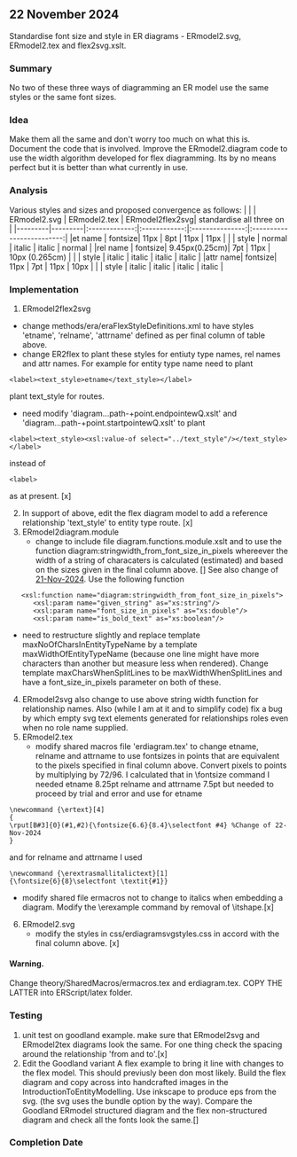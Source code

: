 
## 22 November 2024
Standardise font size and style in ER diagrams - ERmodel2.svg, ERmodel2.tex and flex2svg.xslt.
### Summary
No two of these three ways of diagramming an ER model use the same styles or the same font sizes.
### Idea
Make them all the same and don't worry too much on what this is. Document the code that is involved. 
Improve the ERmodel2.diagram code to use the width algorithm developed for flex diagramming. Its by no means perfect but it is better than what currently in use. 
### Analysis
Various styles and sizes and proposed convergence as follows:
|  	      |         | ERmodel2.svg  | ERmodel2.tex | ERmodel2flex2svg|  standardise all three on |
|---------|---------|:-------------:|:------------:|:---------------:|:-------------------------:|
|et name  | fontsize| 11px          |    8pt       |     11px        | 11px                      |
|         | style   | normal        |    italic    |     italic      | normal                    |
|rel name | fontsize| 9.45px(0.25cm)|    7pt       |     11px        | 10px (0.265cm)             |
|         | style   | italic        |    italic    |     italic      | italic                    |
|attr name| fontsize| 11px          |    7pt       |     11px        | 10px                      |
|         | style   | italic        |    italic    |     italic      | italic                    |


### Implementation
1. ERmodel2flex2svg
+ change methods/era/eraFlexStyleDefinitions.xml to have styles 'etname', 'relname', 'attrname' defined as per final column of table above.
+ change ER2flex to plant these styles for entiuty type  names, rel names and attr names. For example for entity type name need to plant
```
<label><text_style>etname</text_style></label>
``` 
plant text_style for routes.
+ need modify 'diagram...path-+point.endpointewQ.xslt'
and  'diagram...path-+point.startpointewQ.xslt' to plant 
```
<label><text_style><xsl:value-of select="../text_style"/></text_style></label>
```
instead of  
```
<label>
```
 as at present. [x]

2. In support of above, edit the flex diagram model to add a
reference relationship 'text_style' to entity type route. [x]
3. ERmodel2diagram.module
	+ change to include file diagram.functions.module.xslt and to use the function diagram:stringwidth_from_font_size_in_pixels whereever the 
	width of a string of characaters is calculated (estimated) and based on the sizes given in the final column above. []
	See also change of [21-Nov-2024](change-21-Nov-2024.md).
    Use the following function
```
   <xsl:function name="diagram:stringwidth_from_font_size_in_pixels">
      <xsl:param name="given_string" as="xs:string"/>
      <xsl:param name="font_size_in_pixels" as="xs:double"/>
      <xsl:param name="is_bold_text" as="xs:boolean"/>
```
   + need to restructure slightly and replace template maxNoOfCharsInEntityTypeName
     by a template maxWidthOfEntityTypeName (because one line might have more characters than another 
       but measure less when rendered). Change template maxCharsWhenSplitLines to be maxWidthWhenSplitLines
       and have a font_size_in_pixels parameter on both of these.
4. ERmodel2svg also change to use above string width function for relationship names.
   Also (while I am at it and to simplify code) fix a bug by which empty svg text elements generated for relationships roles even when no role name supplied.
5. ERmodel2.tex
    + modify shared macros file 'erdiagram.tex' to change etname, relname and attrname to use
    fontsizes in points that are equivalent to the pixels specified in final column above.
    Convert pixels to points by multiplying by 72/96.
    I calculated that in \fontsize command I needed
     etname 8.25pt relname and attrname 7.5pt
     but needed to proceed by trial and error and use for etname
```
\newcommand {\ertext}[4]
{
\rput[B#3]{0}(#1,#2){\fontsize{6.6}{8.4}\selectfont #4} %Change of 22-Nov-2024
}
```
and for relname and attrname I used
```
\newcommand {\erextrasmallitalictext}[1]
{\fontsize{6}{8}\selectfont \textit{#1}} 
```
+ modify shared file ermacros not to change to italics when embedding a diagram. Modify the \erexample command by removal of \itshape.[x]
6. ERmodel2.svg
   + modify the styles in css/erdiagramsvgstyles.css in accord with the final column above. [x]
#### Warning.
Change theory/SharedMacros/ermacros.tex and erdiagram.tex. COPY THE LATTER into ERScript/latex folder.

### Testing
1. unit test on goodland example. make sure that ERmodel2svg and ERmodel2tex diagrams look the same. For one thing check the spacing around the relationship 'from and to'.[x]
2. Edit  the Goodland variant A flex example to bring it line with changes to the flex model.
This should previusly been don most likely. Build the flex diagram and copy across into handcrafted images
in the IntroductionToEntityModelling. Use inkscape to produce eps from the svg. (the svg uses the bundle option by the way). Compare the Goodland ERmodel structured diagram and the flex non-structured diagram and check
all the fonts look the same.[]

### Completion Date 

